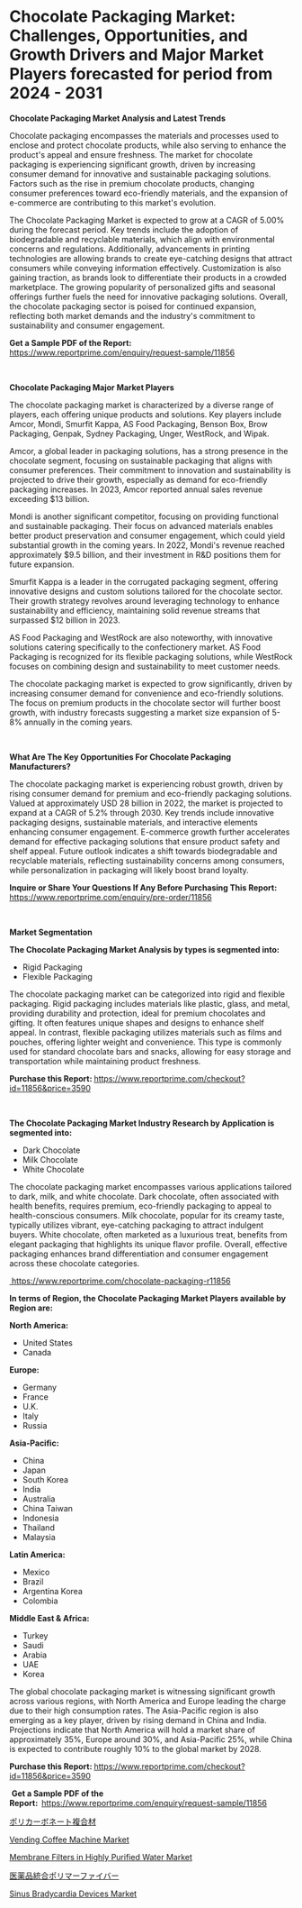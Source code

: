 <p><h1>Chocolate Packaging Market: Challenges, Opportunities, and Growth Drivers and Major Market Players forecasted for period from 2024 - 2031</h1></p><p><strong>Chocolate Packaging Market Analysis and Latest Trends</strong></p>
<p><p>Chocolate packaging encompasses the materials and processes used to enclose and protect chocolate products, while also serving to enhance the product's appeal and ensure freshness. The market for chocolate packaging is experiencing significant growth, driven by increasing consumer demand for innovative and sustainable packaging solutions. Factors such as the rise in premium chocolate products, changing consumer preferences toward eco-friendly materials, and the expansion of e-commerce are contributing to this market's evolution.</p><p>The Chocolate Packaging Market is expected to grow at a CAGR of 5.00% during the forecast period. Key trends include the adoption of biodegradable and recyclable materials, which align with environmental concerns and regulations. Additionally, advancements in printing technologies are allowing brands to create eye-catching designs that attract consumers while conveying information effectively. Customization is also gaining traction, as brands look to differentiate their products in a crowded marketplace. The growing popularity of personalized gifts and seasonal offerings further fuels the need for innovative packaging solutions. Overall, the chocolate packaging sector is poised for continued expansion, reflecting both market demands and the industry's commitment to sustainability and consumer engagement.</p></p>
<p><strong>Get a Sample PDF of the Report:&nbsp;</strong> <a href="https://www.reportprime.com/enquiry/request-sample/11856">https://www.reportprime.com/enquiry/request-sample/11856</a></p>
<p>&nbsp;</p>
<p><strong>Chocolate Packaging Major Market Players</strong></p>
<p><p>The chocolate packaging market is characterized by a diverse range of players, each offering unique products and solutions. Key players include Amcor, Mondi, Smurfit Kappa, AS Food Packaging, Benson Box, Brow Packaging, Genpak, Sydney Packaging, Unger, WestRock, and Wipak. </p><p>Amcor, a global leader in packaging solutions, has a strong presence in the chocolate segment, focusing on sustainable packaging that aligns with consumer preferences. Their commitment to innovation and sustainability is projected to drive their growth, especially as demand for eco-friendly packaging increases. In 2023, Amcor reported annual sales revenue exceeding $13 billion.</p><p>Mondi is another significant competitor, focusing on providing functional and sustainable packaging. Their focus on advanced materials enables better product preservation and consumer engagement, which could yield substantial growth in the coming years. In 2022, Mondi's revenue reached approximately $9.5 billion, and their investment in R&D positions them for future expansion.</p><p>Smurfit Kappa is a leader in the corrugated packaging segment, offering innovative designs and custom solutions tailored for the chocolate sector. Their growth strategy revolves around leveraging technology to enhance sustainability and efficiency, maintaining solid revenue streams that surpassed $12 billion in 2023.</p><p>AS Food Packaging and WestRock are also noteworthy, with innovative solutions catering specifically to the confectionery market. AS Food Packaging is recognized for its flexible packaging solutions, while WestRock focuses on combining design and sustainability to meet customer needs. </p><p>The chocolate packaging market is expected to grow significantly, driven by increasing consumer demand for convenience and eco-friendly solutions. The focus on premium products in the chocolate sector will further boost growth, with industry forecasts suggesting a market size expansion of 5-8% annually in the coming years.</p></p>
<p>&nbsp;</p>
<p><strong>What Are The Key Opportunities For Chocolate Packaging Manufacturers?</strong></p>
<p><p>The chocolate packaging market is experiencing robust growth, driven by rising consumer demand for premium and eco-friendly packaging solutions. Valued at approximately USD 28 billion in 2022, the market is projected to expand at a CAGR of 5.2% through 2030. Key trends include innovative packaging designs, sustainable materials, and interactive elements enhancing consumer engagement. E-commerce growth further accelerates demand for effective packaging solutions that ensure product safety and shelf appeal. Future outlook indicates a shift towards biodegradable and recyclable materials, reflecting sustainability concerns among consumers, while personalization in packaging will likely boost brand loyalty.</p></p>
<p><strong>Inquire or Share Your Questions If Any Before Purchasing This Report:</strong> <a href="https://www.reportprime.com/enquiry/pre-order/11856">https://www.reportprime.com/enquiry/pre-order/11856</a></p>
<p>&nbsp;</p>
<p><strong>Market Segmentation</strong></p>
<p><strong>The Chocolate Packaging Market Analysis by types is segmented into:</strong></p>
<p><ul><li>Rigid Packaging</li><li>Flexible Packaging</li></ul></p>
<p><p>The chocolate packaging market can be categorized into rigid and flexible packaging. Rigid packaging includes materials like plastic, glass, and metal, providing durability and protection, ideal for premium chocolates and gifting. It often features unique shapes and designs to enhance shelf appeal. In contrast, flexible packaging utilizes materials such as films and pouches, offering lighter weight and convenience. This type is commonly used for standard chocolate bars and snacks, allowing for easy storage and transportation while maintaining product freshness.</p></p>
<p><strong>Purchase this Report:&nbsp;</strong><a href="https://www.reportprime.com/checkout?id=11856&price=3590">https://www.reportprime.com/checkout?id=11856&price=3590</a></p>
<p>&nbsp;</p>
<p><strong>The Chocolate Packaging Market Industry Research by Application is segmented into:</strong></p>
<p><ul><li>Dark Chocolate</li><li>Milk Chocolate</li><li>White Chocolate</li></ul></p>
<p><p>The chocolate packaging market encompasses various applications tailored to dark, milk, and white chocolate. Dark chocolate, often associated with health benefits, requires premium, eco-friendly packaging to appeal to health-conscious consumers. Milk chocolate, popular for its creamy taste, typically utilizes vibrant, eye-catching packaging to attract indulgent buyers. White chocolate, often marketed as a luxurious treat, benefits from elegant packaging that highlights its unique flavor profile. Overall, effective packaging enhances brand differentiation and consumer engagement across these chocolate categories.</p></p>
<p><a href="https://www.reportprime.com/chocolate-packaging-r11856">&nbsp;https://www.reportprime.com/chocolate-packaging-r11856</a></p>
<p><strong>In terms of Region, the Chocolate Packaging Market Players available by Region are:</strong></p>
<p>
    <p> <strong> North America: </strong>
        <ul>
            <li>United States</li>
            <li>Canada</li>
        </ul>
        </p> 
    <p> <strong> Europe: </strong>
        <ul>
            <li>Germany</li>
            <li>France</li>
            <li>U.K.</li>
            <li>Italy</li>
            <li>Russia</li>
        </ul>
        </p> 
    <p> <strong> Asia-Pacific: </strong>
        <ul>
            <li>China</li>
            <li>Japan</li>
            <li>South Korea</li>
            <li>India</li>
            <li>Australia</li>
            <li>China Taiwan</li>
            <li>Indonesia</li>
            <li>Thailand</li>
            <li>Malaysia</li>
        </ul>
        </p> 
    <p> <strong> Latin America: </strong>
        <ul>
            <li>Mexico</li>
            <li>Brazil</li>
            <li>Argentina Korea</li>
            <li>Colombia</li>
        </ul>
        </p> 
    <p> <strong> Middle East & Africa: </strong>
        <ul>
            <li>Turkey</li>
            <li>Saudi</li>
            <li>Arabia</li>
            <li>UAE</li>
            <li>Korea</li>
        </ul>
    </p>
    </p>
<p><p>The global chocolate packaging market is witnessing significant growth across various regions, with North America and Europe leading the charge due to their high consumption rates. The Asia-Pacific region is also emerging as a key player, driven by rising demand in China and India. Projections indicate that North America will hold a market share of approximately 35%, Europe around 30%, and Asia-Pacific 25%, while China is expected to contribute roughly 10% to the global market by 2028.</p></p>
<p><strong>Purchase this Report: </strong><a href="https://www.reportprime.com/checkout?id=11856&price=3590">https://www.reportprime.com/checkout?id=11856&price=3590</a></p>
<p>&nbsp;<strong>Get a Sample PDF of the Report:&nbsp;&nbsp;</strong><a href="https://www.reportprime.com/enquiry/request-sample/11856">https://www.reportprime.com/enquiry/request-sample/11856</a></p>
<p><strong></strong></p>
<p><p><a href="https://medium.com/@reyeshowell655/%E6%88%90%E5%8A%9F%E3%81%B8%E3%81%AE%E6%88%A6%E7%95%A5%E7%9A%84%E3%83%AD%E3%83%BC%E3%83%89%E3%83%9E%E3%83%83%E3%83%97-%E3%82%B0%E3%83%AD%E3%83%BC%E3%83%90%E3%83%AB%E3%83%9D%E3%83%AA%E3%82%AB%E3%83%BC%E3%83%9C%E3%83%8D%E3%83%BC%E3%83%88%E8%A4%87%E5%90%88%E6%9D%90%E6%96%99%E5%B8%82%E5%A0%B4%E5%88%86%E6%9E%90-2024%E5%B9%B4-2031%E5%B9%B4-c5d354a08f9c">ポリカーボネート複合材</a></p><p><a href="https://medium.com/@electatowne2023/vending-coffee-machine-market-size-is-growing-at-cagr-of-7-7-29493b893ff1?postPublishedType=initial">Vending Coffee Machine Market</a></p><p><a href="https://issuu.com/reportprime-2/docs/membrane-filters-in-highly-purified_a83025cef2377e">Membrane Filters in Highly Purified Water Market</a></p><p><a href="https://medium.com/@reyeshowell655/%E3%82%A4%E3%83%8E%E3%83%99%E3%83%BC%E3%82%B7%E3%83%A7%E3%83%B3%E3%81%AE%E6%9C%AA%E6%9D%A5-%E3%82%B0%E3%83%AD%E3%83%BC%E3%83%90%E3%83%AB%E5%8C%BB%E8%96%AC%E5%93%81%E7%B5%B1%E5%90%88%E3%83%9D%E3%83%AA%E3%83%9E%E3%83%BC%E3%83%95%E3%82%A1%E3%82%A4%E3%83%90%E3%83%BC%E5%B8%82%E5%A0%B4%E3%81%AE%E6%88%90%E9%95%B7%E3%81%A8%E6%A9%9F%E4%BC%9A-2024%E5%B9%B4-2031%E5%B9%B4-25bb86b9d0aa">医薬品統合ポリマーファイバー</a></p><p><a href="https://issuu.com/reportprime-2/docs/sinus-bradycardia-devices-market-si_971e3bf49909e8">Sinus Bradycardia Devices Market</a></p></p>